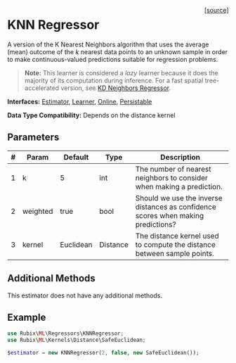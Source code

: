 <span style="float:right;"><a href="https://github.com/RubixML/RubixML/blob/master/src/Regressors/KNNRegressor.php">[source]</a></span>

# KNN Regressor
A version of the K Nearest Neighbors algorithm that uses the average (mean) outcome of the *k* nearest data points to an unknown sample in order to make continuous-valued predictions suitable for regression problems.

> **Note:** This learner is considered a *lazy* learner because it does the majority of its computation during inference. For a fast spatial tree-accelerated version, see [KD Neighbors Regressor](kd-neighbors-regressor.md).

**Interfaces:** [Estimator](../estimator.md), [Learner](../learner.md), [Online](../online.md), [Persistable](../persistable.md)

**Data Type Compatibility:** Depends on the distance kernel

## Parameters
| # | Param | Default | Type | Description |
|---|---|---|---|---|
| 1 | k | 5 | int | The number of nearest neighbors to consider when making a prediction. |
| 2 | weighted | true | bool | Should we use the inverse distances as confidence scores when making predictions? |
| 3 | kernel | Euclidean | Distance | The distance kernel used to compute the distance between sample points. |

## Additional Methods
This estimator does not have any additional methods.

## Example
```php
use Rubix\ML\Regressors\KNNRegressor;
use Rubix\ML\Kernels\Distance\SafeEuclidean;

$estimator = new KNNRegressor(2, false, new SafeEuclidean());
```